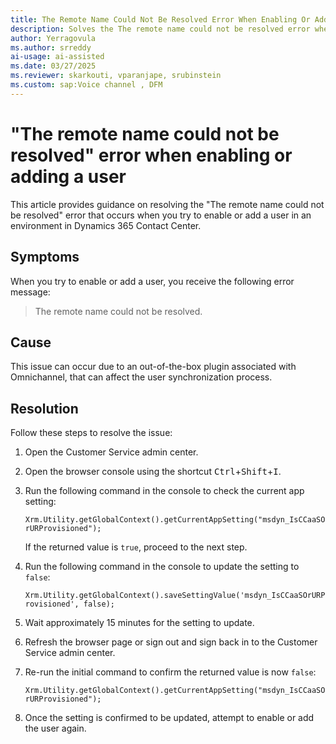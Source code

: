```yaml
---
title: The Remote Name Could Not Be Resolved Error When Enabling Or Adding a user
description: Solves the The remote name could not be resolved error when enabling or adding a user in Microsoft Dynamics 365 Contact Center.
author: Yerragovula
ms.author: srreddy
ai-usage: ai-assisted
ms.date: 03/27/2025
ms.reviewer: skarkouti, vparanjape, srubinstein
ms.custom: sap:Voice channel , DFM
---
```

# "The remote name could not be resolved" error when enabling or adding a user

This article provides guidance on resolving the "The remote name could not be resolved"  error that occurs when you try to enable or add a user in an environment in Dynamics 365 Contact Center.

## Symptoms

When you try to enable or add a user, you receive the following error message:

> The remote name could not be resolved.

## Cause

This issue can occur due to an out-of-the-box plugin associated with Omnichannel, that can affect the user synchronization process.

## Resolution

Follow these steps to resolve the issue:

1. Open the Customer Service admin center.

2. Open the browser console using the shortcut <kbd>Ctrl</kbd>+<kbd>Shift</kbd>+<kbd>I</kbd>.

3. Run the following command in the console to check the current app setting:

    `Xrm.Utility.getGlobalContext().getCurrentAppSetting("msdyn_IsCCaaSOrURProvisioned");`

    If the returned value is `true`, proceed to the next step.

4. Run the following command in the console to update the setting to `false`:

    `Xrm.Utility.getGlobalContext().saveSettingValue('msdyn_IsCCaaSOrURProvisioned', false);`

5. Wait approximately 15 minutes for the setting to update.

6. Refresh the browser page or sign out and sign back in to the Customer Service admin center.

7. Re-run the initial command to confirm the returned value is now `false`:

    `Xrm.Utility.getGlobalContext().getCurrentAppSetting("msdyn_IsCCaaSOrURProvisioned");`

8. Once the setting is confirmed to be updated, attempt to enable or add the user again.

